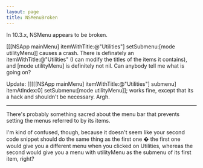 ```yaml
---
layout: page
title: NSMenuBroken
---
```


In 10.3.x, NSMenu appears to be broken.

[[[NSApp mainMenu] itemWithTitle:@"Utilities"] setSubmenu:[mode utilityMenu]] causes a crash.
There is definately an itemWithTitle:@"Utilities" (I can modify the titles of the items it contains), and [mode utilityMenu] is definitely not nil. Can anybody tell me what is going on?

Update:
[[[[[NSApp mainMenu] itemWithTitle:@"Utilities"] submenu] itemAtIndex:0] setSubmenu:[mode utilityMenu]]; works fine, except that its a hack and shouldn't be necessary. Argh.

----

There's probably something sacred about the menu bar that prevents setting the menus referred to by its items.

I'm kind of confused, though, because it doesn't seem like your second code snippet should do the same thing as the first one � the first one would give you a different menu when you clicked on Utilities, whereas the second would give you a menu with utilityMenu as the submenu of its first item, right?

